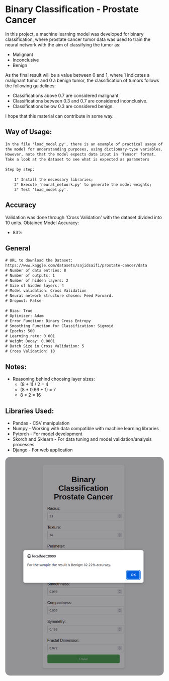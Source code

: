 # Binary Classification - Prostate Cancer

In this project, a machine learning model was developed for binary classification, where prostate cancer tumor data was used to train the neural network with the aim of classifying the tumor as:

-   Malignant
-   Inconclusive
-   Benign

As the final result will be a value between 0 and 1, where 1 indicates a malignant tumor and 0 a benign tumor, the classification of tumors follows the following guidelines:

-   Classifications above 0.7 are considered malignant.
-   Classifications between 0.3 and 0.7 are considered inconclusive.
-   Classifications below 0.3 are considered benign.

I hope that this material can contribute in some way.

## Way of Usage:

    In the file 'load_model.py', there is an example of practical usage of the model for understanding purposes, using dictionary-type variables. However, note that the model expects data input in 'Tensor' format. Take a look at the dataset to see what is expected as parameters
    
    Step by step:
    
        1° Install the necessary libraries;
        2° Execute 'neural_network.py' to generate the model weights;
        3° Test 'load_model.py'.

## Accuracy

Validation was done through 'Cross Validation' with the dataset divided into 10 units. Obtained Model Accuracy:

-   83%

## General

    # URL to download the Dataset: https://www.kaggle.com/datasets/sajidsaifi/prostate-cancer/data
    # Number of data entries: 8
    # Number of outputs: 1
    # Number of hidden layers: 2
    # Size of hidden layers: 4
    # Model validation: Cross Validation
    # Neural network structure chosen: Feed Forward.
    # Dropout: False

    # Bias: True
    # Optimizer: Adam
    # Error Function: Binary Cross Entropy
    # Smoothing Function for Classification: Sigmoid
    # Epochs: 500
    # Learning rate: 0.001
    # Weight Decay: 0.0001
    # Batch Size in Cross Validation: 5
    # Cross Validation: 10

## Notes:

-   Reasoning behind choosing layer sizes:
    -   (8 + 1) / 2 = 4
    -   (8 * 0.66 + 1) = 7
    -   8 * 2 = 16

## Libraries Used:

-   Pandas - CSV manipulation
-   Numpy - Working with data compatible with machine learning libraries
-   Pytorch - For model development
-   Skorch and Sklearn - For data tuning and model validation/analysis processes
-   Django - For web application

<div style="text-align: center;">
  <img src="image.png" alt="alt text" style="border-radius: 15px;"/>
</div>
